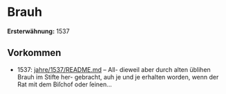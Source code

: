 # Brauh

**Ersterwähnung:** 1537

## Vorkommen
- 1537: [jahre/1537/README.md](../jahre/1537/README.md) – All-
dieweil aber durch alten üblihen Brauh im Stifte her-
gebracht, auh je und je erhalten worden, wenn der Rat
mit dem Biſchof oder ſeinen...
